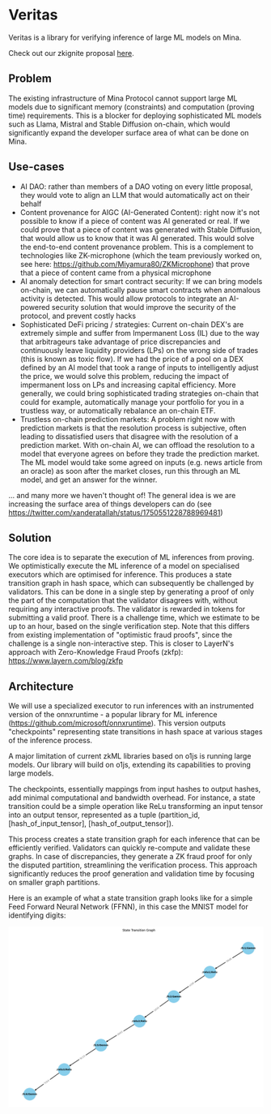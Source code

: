 # Veritas

Veritas is a library for verifying inference of large ML models on Mina.

Check out our zkignite proposal [here](https://zkignite.minaprotocol.com/zkignite/dev-tooling-infra-cohort-3_104/funding/suggestion/696/detail).

## Problem

The existing infrastructure of Mina Protocol cannot support large ML models due to significant memory (constraints) and computation (proving time) requirements. This is a blocker for deploying sophisticated ML models such as Llama, Mistral and Stable Diffusion on-chain, which would significantly expand the developer surface area of what can be done on Mina.

## Use-cases

- AI DAO: rather than members of a DAO voting on every little proposal, they would vote to align an LLM that would automatically act on their behalf
- Content provenance for AIGC (AI-Generated Content): right now it's not possible to know if a piece of content was AI generated or real. If we could prove that a piece of content was generated with Stable Diffusion, that would allow us to know that it was AI generated. This would solve the end-to-end content provenance problem. This is a complement to technologies like ZK-microphone (which the team previously worked on, see here: https://github.com/Miyamura80/ZKMicrophone) that prove that a piece of content came from a physical microphone
- AI anomaly detection for smart contract security: If we can bring models on-chain, we can automatically pause smart contracts when anomalous activity is detected. This would allow protocols to integrate an AI-powered security solution that would improve the security of the protocol, and prevent costly hacks
- Sophisticated DeFi pricing / strategies: Current on-chain DEX's are extremely simple and suffer from Impermanent Loss (IL) due to the way that arbitrageurs take advantage of price discrepancies and continuously leave liquidity providers (LPs) on the wrong side of trades (this is known as toxic flow). If we had the price of a pool on a DEX defined by an AI model that took a range of inputs to intelligently adjust the price, we would solve this problem, reducing the impact of impermanent loss on LPs and increasing capital efficiency. More generally, we could bring sophisticated trading strategies on-chain that could for example, automatically manage your portfolio for you in a trustless way, or automatically rebalance an on-chain ETF.
- Trustless on-chain prediction markets: A problem right now with prediction markets is that the resolution process is subjective, often leading to dissatisfied users that disagree with the resolution of a prediction market. With on-chain AI, we can offload the resolution to a model that everyone agrees on before they trade the prediction market. The ML model would take some agreed on inputs (e.g. news article from an oracle) as soon after the market closes, run this through an ML model, and get an answer for the winner.

... and many more we haven't thought of! The general idea is we are increasing the surface area of things developers can do (see https://twitter.com/xanderatallah/status/1750551228788969481)

## Solution

The core idea is to separate the execution of ML inferences from proving. We optimistically execute the ML inference of a model on specialised executors which are optimised for inference. This produces a state transition graph in hash space, which can subsequently be challenged by validators. This can be done in a single step by generating a proof of only the part of the computation that the validator disagrees with, without requiring any interactive proofs. The validator is rewarded in tokens for submitting a valid proof. There is a challenge time, which we estimate to be up to an hour, based on the single verification step. Note that this differs from existing implementation of "optimistic fraud proofs", since the challenge is a single non-interactive step. This is closer to LayerN's approach with Zero-Knowledge Fraud Proofs (zkfp): https://www.layern.com/blog/zkfp

## Architecture

We will use a specialized executor to run inferences with an instrumented version of the onnxruntime - a popular library for ML inference (https://github.com/microsoft/onnxruntime). This version outputs "checkpoints" representing state transitions in hash space at various stages of the inference process.

A major limitation of current zkML libraries based on o1js is running large models. Our library will build on o1js, extending its capabilities to proving large models.

The checkpoints, essentially mappings from input hashes to output hashes, add minimal computational and bandwidth overhead. For instance, a state transition could be a simple operation like ReLu transforming an input tensor into an output tensor, represented as a tuple (partition_id, [hash_of_input_tensor], [hash_of_output_tensor]).

This process creates a state transition graph for each inference that can be efficiently verified. Validators can quickly re-compute and validate these graphs. In case of discrepancies, they generate a ZK fraud proof for only the disputed partition, streamlining the verification process. This approach significantly reduces the proof generation and validation time by focusing on smaller graph partitions.

Here is an example of what a state transition graph looks like for a simple Feed Forward Neural Network (FFNN),
in this case the MNIST model for identifying digits:

![Feed Forward Neural Network - State Transition Graph](./ffnn-statetransitiongraph.png)
